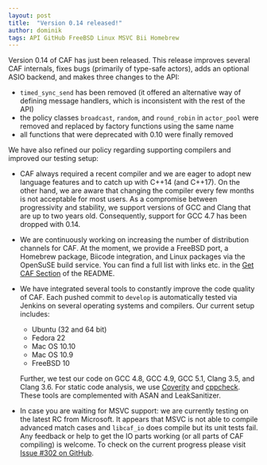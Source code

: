 ```yaml
---
layout: post
title:  "Version 0.14 released!"
author: dominik
tags: API GitHub FreeBSD Linux MSVC Bii Homebrew
---
```


Version 0.14 of CAF has just been released. This release improves
several CAF internals, fixes bugs (primarily of type-safe actors),
adds an optional ASIO backend, and makes three changes to the API:

- `timed_sync_send` has been removed (it offered an alternative way of
  defining message handlers, which is inconsistent with the rest of the API)
- the policy classes `broadcast`, `random`, and `round_robin` in `actor_pool`
  were removed and replaced by factory functions using the same name
- all functions that were deprecated with 0.10 were finally removed

We have also refined our policy regarding supporting compilers and
improved our testing setup:

- CAF always required a recent compiler and we are eager to adopt new language
  features and to catch up with C++14 (and C++17).
  On the other hand, we are aware that changing the compiler every
  few months is not acceptable for most users. As a compromise between
  progressivity and stability, we support versions of GCC and Clang that are
  up to two years old. Consequently, support for GCC 4.7 has been dropped
  with 0.14.

- We are continuously working on increasing the number of distribution channels
  for CAF. At the moment, we provide a FreeBSD port, a Homebrew package,
  Biicode integration, and Linux packages via the OpenSuSE build service.
  You can find a full list with links etc. in the
  [Get CAF Section](https://github.com/actor-framework/actor-framework#get-caf)
  of the README.

- We have integrated several tools to constantly improve the code quality of
  CAF. Each pushed commit to `develop` is automatically tested via Jenkins on
  several operating systems and compilers. Our current setup includes:
  
  + Ubuntu (32 and 64 bit)
  + Fedora 22
  + Mac OS 10.10
  + Mac OS 10.9
  + FreeBSD 10
  
  Further, we test our code on GCC 4.8, GCC 4.9, GCC 5.1, Clang 3.5, and
  Clang 3.6. For static code analysis, we use
  [Coverity](https://scan.coverity.com/projects/5555) and
  [cppcheck](http://mobi39.cpt.haw-hamburg.de/job/CAF/job/develop%20branch%20cppcheck/).
  These tools are complemented with ASAN and LeakSanitizer.

- In case you are waiting for MSVC support: we are currently testing on the
  latest RC from Microsoft. It appears that MSVC is not able to compile
  advanced match cases and `libcaf_io` does compile but its unit tests
  fail. Any feedback or help to get the IO parts working (or all parts
  of CAF compiling) is welcome. To check on the current progress please
  visit [Issue #302 on GitHub](https://github.com/actor-framework/actor-framework/issues/302).